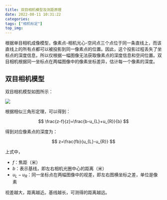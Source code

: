 ```yaml
---
title: 双目相机模型及测距原理
date: 2022-08-11 10:31:22
categories:
tags: ["相机标定"]
top_img:
---
```


根据单目相机成像模型，像素点-相机光心-空间点三个点位于同一条直线上，而该直线上的所有点都可以被投影到同一像素点的位置。因此，这个投影过程丢失了坐标点的深度信息，所以仅根据一幅图像无法获取像素点的深度信息和空间位置。双目相机根据同一坐标点在两幅图像中的像素坐标差异，估计每一个像素的深度。

## 双目相机模型
双目相机模型如图所示：

<img src="双目相机模型.png" />

根据相似三角形定理，可以得到：

$$
\frac{z-f}{z}=\frac{b-u_{L}+u_{R}}{b}
$$

得到对应像素点的深度为：

$$
z=\frac{fb}{u_{L}-u_{R}}
$$

上式中，
- $f$：焦距（米）
- $b$：表示基线，即左右相机光圈中心的距离（米）
- $u_{L}-u_{R}$：同一坐标点在两幅图像中的视差，即左右图横坐标之差，单位是像素

视差越大，距离越近。基线越长，可测得的距离越远。